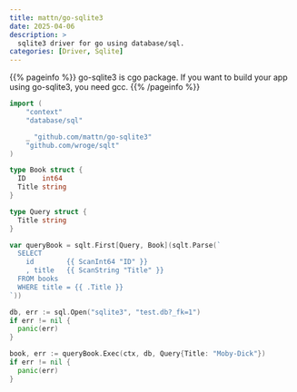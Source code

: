 ```yaml
---
title: mattn/go-sqlite3
date: 2025-04-06
description: >
  sqlite3 driver for go using database/sql.
categories: [Driver, Sqlite]
---
```


{{% pageinfo %}}
go-sqlite3 is cgo package. If you want to build your app using go-sqlite3, you need gcc.
{{% /pageinfo %}}

```go
import (
	"context"
	"database/sql"

	_ "github.com/mattn/go-sqlite3"
	"github.com/wroge/sqlt"
)

type Book struct {
  ID    int64
  Title string
}

type Query struct {
  Title string
}

var queryBook = sqlt.First[Query, Book](sqlt.Parse(`
  SELECT
    id        {{ ScanInt64 "ID" }}
    , title   {{ ScanString "Title" }}
  FROM books
  WHERE title = {{ .Title }}
`))

db, err := sql.Open("sqlite3", "test.db?_fk=1")
if err != nil {
  panic(err)
}

book, err := queryBook.Exec(ctx, db, Query{Title: "Moby-Dick"})
if err != nil {
  panic(err)
}
```